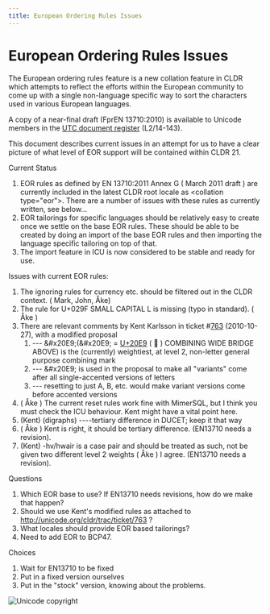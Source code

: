 ```yaml
---
title: European Ordering Rules Issues
---
```


# European Ordering Rules Issues

The European ordering rules feature is a new collation feature in CLDR which attempts to reflect the efforts within the European community to come up with a single non-language specific way to sort the characters used in various European languages.

A copy of a near-final draft (FprEN 13710:2010) is available to Unicode members in the [UTC document register](http://www.unicode.org/L2/L-curdoc.htm) (L2/14-143).

This document describes current issues in an attempt for us to have a clear picture of what level of EOR support will be contained within CLDR 21. 

Current Status

1. EOR rules as defined by EN 13710:2011 Annex G ( March 2011 draft ) are currently included in the latest CLDR root locale as \<collation type="eor">. There are a number of issues with these rules as currently written, see below...
2. EOR tailorings for specific languages should be relatively easy to create once we settle on the base EOR rules. These should be able to be created by doing an import of the base EOR rules and then importing the language specific tailoring on top of that.
3. The import feature in ICU is now considered to be stable and ready for use.


Issues with current EOR rules:

1. The ignoring rules for currency etc. should be filtered out in the CLDR context. ( Mark, John, Åke)
2. The rule for U+029F SMALL CAPITAL L is missing (typo in standard). ( Åke )
3. There are relevant comments by Kent Karlsson in ticket #[763](http://unicode.org/cldr/trac/ticket/763) (2010-10-27), with a modified proposal
	1. --- \&#x20E9;(\&#x20E9; = [U+20E9](http://unicode.org/cldr/utility/character.jsp?a=20E9) ( ⃩ ) COMBINING WIDE BRIDGE ABOVE) is the (currently) weightiest, at level 2, non-letter general purpose combining mark
	2. --- \&#x20E9; is used in the proposal to make all "variants" come after all single-accented versions of letters
	3. --- resetting to just A, B, etc. would make variant versions come before accented versions
4. ( Åke ) The current reset rules work fine with MimerSQL, but I think you must check the ICU behaviour. Kent might have a vital point here.
5. (Kent) (digraphs) ----tertiary difference in DUCET; keep it that way
6. ( Åke ) Kent is right, it should be tertiary difference. (EN13710 needs a revision).
7. (Kent) -hv/hwair is a case pair and should be treated as such, not be given two different level 2 weights ( Åke ) I agree. (EN13710 needs a revision).

Questions

1. Which EOR base to use? If EN13710 needs revisions, how do we make that happen?
2. Should we use Kent's modified rules as attached to http://unicode.org/cldr/trac/ticket/763 ?
3. What locales should provide EOR based tailorings?
4. Need to add EOR to BCP47. 

Choices

1. Wait for EN13710 to be fixed
2. Put in a fixed version ourselves
3. Put in the "stock" version, knowing about the problems.

![Unicode copyright](https://www.unicode.org/img/hb_notice.gif)